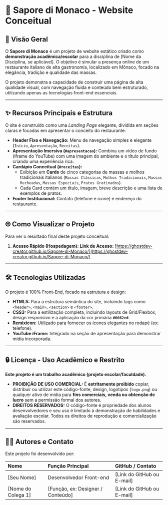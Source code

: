 # 🍝 Sapore di Monaco - Website Conceitual

## 🌟 Visão Geral

O **Sapore di Monaco** é um projeto de website estático criado como **demonstração acadêmica/escolar** para a disciplina de [Nome da Disciplina, se aplicável]. O objetivo é simular a presença online de um restaurante italiano de alta gastronomia, localizado em Mônaco, focado na elegância, tradição e qualidade das massas.

O projeto demonstra a capacidade de construir uma página de alta qualidade visual, com navegação fluida e conteúdo bem estruturado, utilizando apenas as tecnologias front-end essenciais.

---

## ✨ Recursos Principais e Estrutura

O site é construído como uma *Landing Page* elegante, dividida em seções claras e focadas em apresentar o conceito do restaurante:

* **Header Fixo e Navegação:** Menu de navegação simples e elegante (`Início`, `Apresentação`, `Receitas`).
* **Apresentação Imersiva (`#apresentacao`):** Combina um vídeo de fundo (iframe do YouTube) com uma imagem do ambiente e o título principal, criando uma experiência rica.
* **Cardápio Conceitual (`#receitas`):**
    * Exibição em **Cards** de cinco categorias de massas e molhos tradicionais italianos (`Massas Clássicas`, `Molhos Tradicionais`, `Massas Recheadas`, `Massas Especiais`, `Pratos Gratinados`).
    * Cada Card contém um título, imagem, breve descrição e uma lista de exemplos de pratos.
* **Footer Institucional:** Contato (telefone e ícone) e endereço do restaurante.

---

## 🌐 Como Visualizar o Projeto

Para ver o resultado final deste projeto conceitual:

1.  **Acesso Rápido (Hospedagem):**
    **Link de Acesso:**
    [https://ghostdev-creator.github.io/Sapore-di-Monaco/](https://ghostdev-creator.github.io/Sapore-di-Monaco/)
---

## 🛠️ Tecnologias Utilizadas

O projeto é 100% Front-End, focado na estrutura e design:

* **HTML5:** Para a estrutura semântica do site, incluindo tags como `<header>`, `<main>`, `<section>` e `<footer>`.
* **CSS3:** Para a estilização completa, incluindo layouts de Grid/Flexbox, design responsivo e a aplicação da cor primária **`#6062cd`**.
* **Remixicon:** Utilizado para fornecer os ícones elegantes no rodapé (ex: telefone).
* **YouTube iFrame:** Integrado na seção de apresentação para demonstrar mídia incorporada.

---

## 🔒 Licença - Uso Acadêmico e Restrito

**Este projeto é um trabalho acadêmico (projeto escolar/faculdade).**

* **PROIBIÇÃO DE USO COMERCIAL:** É **estritamente proibido** copiar, distribuir ou utilizar este código-fonte, design, logotipos (`logo.png`) ou qualquer ativo de mídia para **fins comerciais, venda ou obtenção de lucro** sem a permissão formal dos autores.
* **DIREITOS RESERVADOS:** O código-fonte é propriedade dos alunos desenvolvedores e seu uso é limitado à demonstração de habilidades e avaliação escolar. Todos os direitos de reprodução e comercialização são reservados.

---

## 👨‍💻 Autores e Contato

Este projeto foi desenvolvido por:

| Nome | Função Principal | GitHub / Contato |
| :--- | :--- | :--- |
| [Seu Nome] | Desenvolvedor Front-end | [Link do GitHub ou E-mail] |
| [Nome do Colega 1] | [Função, ex: Designer / Conteúdo] | [Link do GitHub ou E-mail] |

